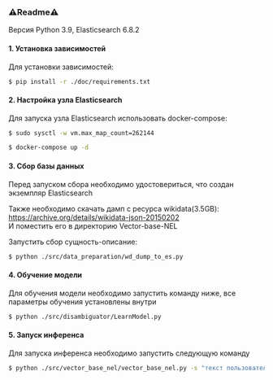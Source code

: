 ### ⚠️Readme⚠️
Версия Python 3.9, Elasticsearch 6.8.2

#### 1. Установка зависимостей
Для установки зависимостей:
```bash
$ pip install -r ./doc/requirements.txt
```
#### 2. Настройка узла Elasticsearch
Для запуска узла Elasticsearch использовать docker-compose:
```bash
$ sudo sysctl -w vm.max_map_count=262144

$ docker-compose up -d 
```

#### 3. Сбор базы данных
Перед запуском сбора необходимо удостовериться, что создан экземпляр Elasticsearch  

Также необходимо скачать дамп с ресурса wikidata(3.5GB):  
https://archive.org/details/wikidata-json-20150202  
И поместить его в директорию Vector-base-NEL

Запустить сбор сущность-описание:
```bash
$ python ./src/data_preparation/wd_dump_to_es.py
```

#### 4. Обучение модели
Для обучения модели необходимо запустить команду ниже, все параметры обучения установлены внутри

```bash
$ python ./src/disambiguator/LearnModel.py
```

#### 5. Запуск инференса
Для запуска инференса необходимо запустить следующую команду

```bash
$ python ./src/vector_base_nel/vector_base_nel.py -s "текст пользователя"
```